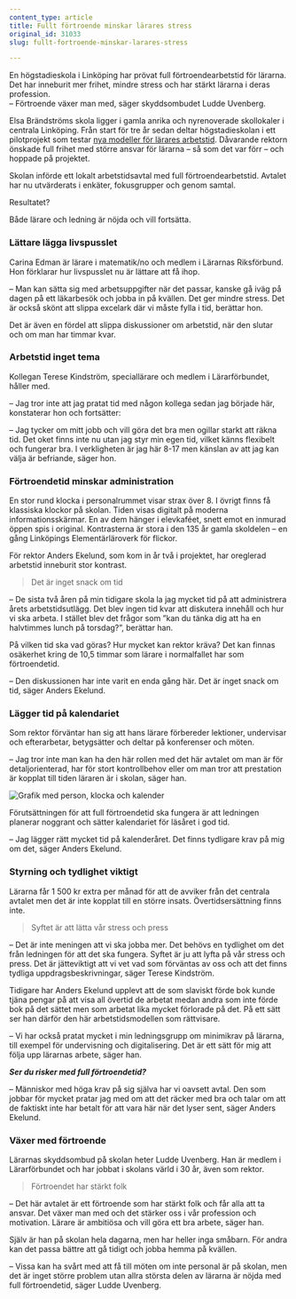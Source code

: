 ```yaml
---
content_type: article
title: Fullt förtroende minskar lärares stress
original_id: 31033
slug: fullt-fortroende-minskar-larares-stress

---
```


En högstadieskola i Linköping har prövat full förtroendearbetstid för lärarna. Det har inneburit mer frihet, mindre stress och har stärkt lärarna i deras profession.  
– Förtroende växer man med, säger skyddsombudet Ludde Uvenberg.

Elsa Brändströms skola ligger i gamla anrika och nyrenoverade skollokaler i centrala Linköping. Från start för tre år sedan deltar högstadieskolan i ett pilotprojekt som testar [nya modeller för lärares arbetstid](https://www.suntarbetsliv.se/artiklar/organisatorisk-och-social-arbetsmiljo/linkopingsskolor-testar-nya-modeller-for-arbetstid/). Dåvarande rektorn önskade full frihet med större ansvar för lärarna – så som det var förr – och hoppade på projektet.

Skolan införde ett lokalt arbetstidsavtal med full förtroendearbetstid. Avtalet har nu utvärderats i enkäter, fokusgrupper och genom samtal.

Resultatet?

Både lärare och ledning är nöjda och vill fortsätta.

### Lättare lägga livspusslet

Carina Edman är lärare i matematik/no och medlem i Lärarnas Riksförbund. Hon förklarar hur livspusslet nu är lättare att få ihop.

– Man kan sätta sig med arbetsuppgifter när det passar, kanske gå iväg på dagen på ett läkarbesök och jobba in på kvällen. Det ger mindre stress. Det är också skönt att slippa excelark där vi måste fylla i tid, berättar hon.

Det är även en fördel att slippa diskussioner om arbetstid, när den slutar och om man har timmar kvar.

### Arbetstid inget tema

Kollegan Terese Kindström, speciallärare och medlem i Lärarförbundet, håller med.

– Jag tror inte att jag pratat tid med någon kollega sedan jag började här, konstaterar hon och fortsätter:

– Jag tycker om mitt jobb och vill göra det bra men ogillar starkt att räkna tid. Det oket finns inte nu utan jag styr min egen tid, vilket känns flexibelt och fungerar bra. I verkligheten är jag här 8-17 men känslan av att jag kan välja är befriande, säger hon.

### Förtroendetid minskar administration

En stor rund klocka i personalrummet visar strax över 8. I övrigt finns få klassiska klockor på skolan. Tiden visas digitalt på moderna informationsskärmar. En av dem hänger i elevkaféet, snett emot en inmurad öppen spis i original. Kontrasterna är stora i den 135 år gamla skoldelen – en gång Linköpings Elementärläroverk för flickor.

För rektor Anders Ekelund, som kom in år två i projektet, har oreglerad arbetstid inneburit stor kontrast.

> Det är inget snack om tid

– De sista två åren på min tidigare skola la jag mycket tid på att administrera årets arbetstidsutlägg. Det blev ingen tid kvar att diskutera innehåll och hur vi ska arbeta. I stället blev det frågor som ”kan du tänka dig att ha en halvtimmes lunch på torsdag?”, berättar han.

På vilken tid ska vad göras? Hur mycket kan rektor kräva? Det kan finnas osäkerhet kring de 10,5 timmar som lärare i normalfallet har som förtroendetid.

– Den diskussionen har inte varit en enda gång här. Det är inget snack om tid, säger Anders Ekelund.

### Lägger tid på kalendariet

Som rektor förväntar han sig att hans lärare förbereder lektioner, undervisar och efterarbetar, betygsätter och deltar på konferenser och möten.

– Jag tror inte man kan ha den här rollen med det här avtalet om man är för detaljorienterad, har för stort kontrollbehov eller om man tror att prestation är kopplat till tiden läraren är i skolan, säger han.

![Grafik med person, klocka och kalender](https://www.suntarbetsliv.se/wp-content/uploads/2018/03/220x200-linkoping-kalender-foto-pixbay.jpg)

[](https://www.suntarbetsliv.se/wp-content/uploads/2018/03/220x200-linkoping-kalender-foto-pixbay.jpg)Förutsättningen för att full förtroendetid ska fungera är att ledningen planerar noggrant och sätter kalendariet för läsåret i god tid.

– Jag lägger rätt mycket tid på kalenderåret. Det finns tydligare krav på mig om det, säger Anders Ekelund.

### Styrning och tydlighet viktigt

Lärarna får 1 500 kr extra per månad för att de avviker från det centrala avtalet men det är inte kopplat till en större insats. Övertidsersättning finns inte.

> Syftet är att lätta vår stress och press

– Det är inte meningen att vi ska jobba mer. Det behövs en tydlighet om det från ledningen för att det ska fungera. Syftet är ju att lyfta på vår stress och press. Det är jätteviktigt att vi vet vad som förväntas av oss och att det finns tydliga uppdragsbeskrivningar, säger Terese Kindström.

Tidigare har Anders Ekelund upplevt att de som slaviskt förde bok kunde tjäna pengar på att visa all övertid de arbetat medan andra som inte förde bok på det sättet men som arbetat lika mycket förlorade på det. På ett sätt ser han därför den här arbetstidsmodellen som rättvisare.

– Vi har också pratat mycket i min ledningsgrupp om minimikrav på lärarna, till exempel för undervisning och digitalisering. Det är ett sätt för mig att följa upp lärarnas arbete, säger han.

_**Ser du risker med full förtroendetid?**_

– Människor med höga krav på sig själva har vi oavsett avtal. Den som jobbar för mycket pratar jag med om att det räcker med bra och talar om att de faktiskt inte har betalt för att vara här när det lyser sent, säger Anders Ekelund.

### Växer med förtroende

Lärarnas skyddsombud på skolan heter Ludde Uvenberg. Han är medlem i Lärarförbundet och har jobbat i skolans värld i 30 år, även som rektor.

> Förtroendet har stärkt folk

– Det här avtalet är ett förtroende som har stärkt folk och får alla att ta ansvar. Det växer man med och det stärker oss i vår profession och motivation. Lärare är ambitiösa och vill göra ett bra arbete, säger han.

Själv är han på skolan hela dagarna, men har heller inga småbarn. För andra kan det passa bättre att gå tidigt och jobba hemma på kvällen.

– Vissa kan ha svårt med att få till möten om inte personal är på skolan, men det är inget större problem utan allra största delen av lärarna är nöjda med full förtroendetid, säger Ludde Uvenberg.

